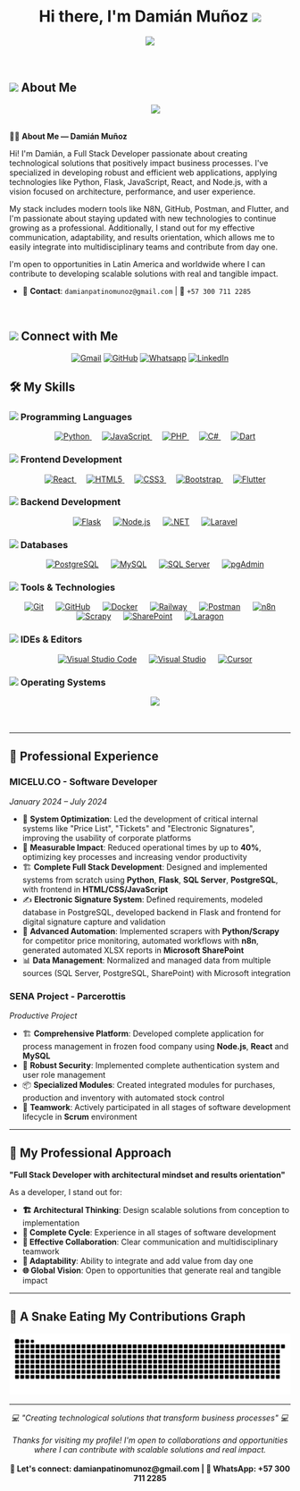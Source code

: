 <h1 align="center">Hi there, I'm Damián Muñoz <img src="https://media.giphy.com/media/hvRJCLFzcasrR4ia7z/giphy.gif" width="35"></h1>
<p align="center">
  <a href="https://github.com/DenverCoder1/readme-typing-svg"><img src="https://readme-typing-svg.herokuapp.com?font=Time+New+Roman&color=%23C8BE25&size=25&center=true&vCenter=true&width=600&height=100&lines=Full+Stack+Developer;Python+%26+JavaScript+Specialist;SENA+Software+Development+Technologist;Scalable+Solutions+Creator;Web+Architecture+Expert;Automation+%26+Optimization;Always+learning+new+technologies"></a>
</p>

<br>

## <picture><img src = "https://github.com/7oSkaaa/7oSkaaa/blob/main/Images/about_me.gif?raw=true" width = 50px></picture> About Me

<picture> <img align="right" src="https://github.com/7oSkaaa/7oSkaaa/blob/main/Images/Right_Side.gif?raw=true" width = 250px></picture>

<br><br>

🧑‍💻 **About Me — Damián Muñoz**

Hi! I'm Damián, a Full Stack Developer passionate about creating technological solutions that positively impact business processes. I've specialized in developing robust and efficient web applications, applying technologies like Python, Flask, JavaScript, React, and Node.js, with a vision focused on architecture, performance, and user experience.

My stack includes modern tools like N8N, GitHub, Postman, and Flutter, and I'm passionate about staying updated with new technologies to continue growing as a professional. Additionally, I stand out for my effective communication, adaptability, and results orientation, which allows me to easily integrate into multidisciplinary teams and contribute from day one.

I'm open to opportunities in Latin America and worldwide where I can contribute to developing scalable solutions with real and tangible impact.

- 📧 **Contact**: `damianpatinomunoz@gmail.com` | 📱 `+57 300 711 2285`

<br>

## <picture> <img src="https://github.com/7oSkaaa/7oSkaaa/blob/main/Images/Connect-with-me.gif?raw=true" width="100px"> </picture> Connect with Me
<p align="center">
	<a href="mailto:damianpatinomunoz@gmail.com"><img src="https://img.shields.io/badge/gmail-%23EA4335.svg?style=plastic&logo=gmail&logoColor=white" alt="Gmail"/></a>
	<a href="https://github.com/tuusuario"><img src="https://img.shields.io/badge/github-%23181717.svg?style=plastic&logo=github&logoColor=white" alt="GitHub"/></a>
	<a href="https://wa.me/573007112285"><img src="https://img.shields.io/badge/whatsapp-%2325D366.svg?style=plastic&logo=whatsapp&logoColor=white" alt="Whatsapp"/></a>
	<a href="https://www.linkedin.com/in/damian-muñoz0712"><img src="https://img.shields.io/badge/linkedin-%230A66C2.svg?style=plastic&logo=linkedin&logoColor=white" alt="LinkedIn"/></a>
</p>

## 🛠️ My Skills

### <picture> <img src = "https://github.com/7oSkaaa/7oSkaaa/blob/main/Images/Programming_Languages.gif?raw=true" width = 50px>  </picture> Programming Languages

<p align="center"> 
  &emsp; 
  <a href="https://www.python.org" target="_blank"> 
    <img alt="Python" src="https://img.shields.io/badge/Python%20-%2314354C.svg?style=plastic&logo=python&logoColor=white">
  </a> 
  &emsp;
  <a href="https://developer.mozilla.org/en-US/docs/Web/JavaScript" target="_blank"> 
     <img alt="JavaScript" src="https://img.shields.io/badge/JavaScript%20-%23F7DF1E.svg?style=plastic&logo=javascript&logoColor=black">
   </a>
  &emsp;
  <a href="https://www.php.net/" target="_blank"> 
    <img alt="PHP" src="https://img.shields.io/badge/PHP-%23777BB4.svg?style=plastic&logo=php&logoColor=white">
  </a>
  &emsp;
   <a href="https://docs.microsoft.com/en-us/dotnet/csharp/" target="_blank">
    <img alt="C#" src="https://img.shields.io/badge/C%23-%23239120.svg?style=plastic&logo=c-sharp&logoColor=white">
  </a>
  &emsp;
   <a href="https://dart.dev/" target="_blank">
    <img alt="Dart" src="https://img.shields.io/badge/Dart-%230175C2.svg?style=plastic&logo=dart&logoColor=white">
  </a>
</p>

### <picture> <img src = "https://github.com/7oSkaaa/7oSkaaa/blob/main/Images/Front_End.gif?raw=true" width = 50px>  </picture> Frontend Development
<p align="center"> 
  &emsp; 
  <a href="https://reactjs.org/" target="_blank"> 
   <img alt="React" src="https://img.shields.io/badge/React-%2361DAFB.svg?style=plastic&logo=react&logoColor=black">
  </a>   
  &emsp;
  <a href="https://www.w3.org/html/" target="_blank">
    <img alt="HTML5" src="https://img.shields.io/badge/HTML5%20-%23E34F26.svg?style=plastic&logo=html5&logoColor=white">
  </a> 
  &emsp;
  <a href="https://www.w3schools.com/css/" target="_blank">
    <img alt="CSS3" src="https://img.shields.io/badge/CSS3%20-%231572B6.svg?style=plastic&logo=css3&logoColor=white">
  </a>
  &emsp;
  <a href="https://getbootstrap.com/" target="_blank"> 
     <img alt="Bootstrap" src="https://img.shields.io/badge/Bootstrap-%23563D7C.svg?style=plastic&logo=bootstrap&logoColor=white">
   </a>
  &emsp;
  <a href="https://flutter.dev/" target="_blank"> 
     <img alt="Flutter" src="https://img.shields.io/badge/Flutter-%2302569B.svg?style=plastic&logo=flutter&logoColor=white">
   </a>
</p>

### <picture> <img src = "https://github.com/7oSkaaa/7oSkaaa/blob/main/Images/CP_PS.gif?raw=true" width = 50px>  </picture> Backend Development
<p align="center">
  &emsp;
    <a href="https://flask.palletsprojects.com/" target="_blank"><img alt="Flask" src="https://img.shields.io/badge/Flask-%23000.svg?style=plastic&logo=flask&logoColor=white"></a>
  &emsp;
    <a href="https://nodejs.org/" target="_blank"><img alt="Node.js" src="https://img.shields.io/badge/Node.js-%2343853D.svg?style=plastic&logo=node.js&logoColor=white"></a>
  &emsp;
    <a href="https://dotnet.microsoft.com/" target="_blank"><img alt=".NET" src="https://img.shields.io/badge/.NET-%235C2D91.svg?style=plastic&logo=.net&logoColor=white"></a>
  &emsp;
    <a href="https://laravel.com/" target="_blank"><img alt="Laravel" src="https://img.shields.io/badge/Laravel-%23FF2D20.svg?style=plastic&logo=laravel&logoColor=white"></a>
</p>

### <picture> <img src = "https://github.com/7oSkaaa/7oSkaaa/blob/main/Images/Software_Tools.gif?raw=true" width = 50px>  </picture> Databases

<p align="center">
  &emsp;
    <a href="https://www.postgresql.org/" target="_blank"><img alt="PostgreSQL" src="https://img.shields.io/badge/PostgreSQL-%23336791.svg?style=plastic&logo=postgresql&logoColor=white"></a>
  &emsp;
    <a href="https://www.mysql.com/" target="_blank"><img alt="MySQL" src="https://img.shields.io/badge/MySQL-%234479A1.svg?style=plastic&logo=mysql&logoColor=white"></a>
  &emsp;
    <a href="https://www.microsoft.com/en-us/sql-server" target="_blank"><img alt="SQL Server" src="https://img.shields.io/badge/SQL%20Server-%23CC2927.svg?style=plastic&logo=microsoft-sql-server&logoColor=white"></a>
  &emsp;
    <a href="https://www.pgadmin.org/" target="_blank"><img alt="pgAdmin" src="https://img.shields.io/badge/pgAdmin-%23336791.svg?style=plastic&logo=postgresql&logoColor=white"></a>
</p>

 ### <picture> <img src = "https://github.com/7oSkaaa/7oSkaaa/blob/main/Images/Software_Tools.gif?raw=true" width = 50px>  </picture> Tools & Technologies
 
<p align="center">
  &emsp;
    <a href="#"><img alt="Git" src="https://img.shields.io/badge/Git%20-%23F05033.svg?style=plastic&logo=git&logoColor=white"></a>
  &emsp;
    <a href="#"><img alt="GitHub" src="https://img.shields.io/badge/github-%23181717.svg?style=plastic&logo=github&logoColor=white"></a>
  &emsp;
    <a href="#"><img alt="Docker" src="https://img.shields.io/badge/Docker-%232496ED.svg?style=plastic&logo=docker&logoColor=white"></a>
  &emsp;
    <a href="#"><img alt="Railway" src="https://img.shields.io/badge/Railway-%230B0D0E.svg?style=plastic&logo=railway&logoColor=white"></a>
  &emsp;
    <a href="#"><img alt="Postman" src="https://img.shields.io/badge/Postman-%23FF6C37.svg?style=plastic&logo=postman&logoColor=white"></a>
  &emsp;
    <a href="#"><img alt="n8n" src="https://img.shields.io/badge/n8n-%23EA4B71.svg?style=plastic&logo=n8n&logoColor=white"></a>
  &emsp;
    <a href="#"><img alt="Scrapy" src="https://img.shields.io/badge/Scrapy-%23060302.svg?style=plastic&logo=scrapy&logoColor=white"></a>
  &emsp;
    <a href="#"><img alt="SharePoint" src="https://img.shields.io/badge/SharePoint-%230078D4.svg?style=plastic&logo=microsoft-sharepoint&logoColor=white"></a>
  &emsp;
    <a href="#"><img alt="Laragon" src="https://img.shields.io/badge/Laragon-%230E83CD.svg?style=plastic&logo=laragon&logoColor=white"></a>
</p>

 ### <picture> <img src = "https://github.com/7oSkaaa/7oSkaaa/blob/main/Images/IDEs.gif?raw=true" width = 50px>  </picture> IDEs & Editors
 
<p align="center">
  &emsp;
    <a href="#"><img alt="Visual Studio Code" src="https://img.shields.io/badge/Visual%20Studio%20Code-0078d7.svg?style=plastic&logo=visual-studio-code&logoColor=white"></a>
  &emsp;
    <a href="#"><img alt="Visual Studio" src="https://img.shields.io/badge/Visual%20Studio-%235C2D91.svg?style=plastic&logo=visual-studio&logoColor=white" /></a>
  &emsp;
    <a href="#"><img alt="Cursor" src="https://img.shields.io/badge/Cursor-%23000000.svg?style=plastic&logo=cursor&logoColor=white" /></a>
</p>

### <picture> <img src = "https://github.com/7oSkaaa/7oSkaaa/blob/main/Images/OS.gif?raw=true" width = 50px>  </picture> Operating Systems
 
<p align="center">
  &emsp;
    <a href="#"><img src="https://img.shields.io/badge/Windows-0078D6?style=plastic&logo=windows&logoColor=white"></a>
</p>

<br> 

---

## 💼 Professional Experience

### **MICELU.CO** - Software Developer
*January 2024 – July 2024*

- 🎯 **System Optimization**: Led the development of critical internal systems like "Price List", "Tickets" and "Electronic Signatures", improving the usability of corporate platforms
- 🚀 **Measurable Impact**: Reduced operational times by up to **40%**, optimizing key processes and increasing vendor productivity
- 🏗️ **Complete Full Stack Development**: Designed and implemented systems from scratch using **Python**, **Flask**, **SQL Server**, **PostgreSQL**, with frontend in **HTML/CSS/JavaScript**
- ✍️ **Electronic Signature System**: Defined requirements, modeled database in PostgreSQL, developed backend in Flask and frontend for digital signature capture and validation
- 🤖 **Advanced Automation**: Implemented scrapers with **Python/Scrapy** for competitor price monitoring, automated workflows with **n8n**, generated automated XLSX reports in **Microsoft SharePoint**
- 📊 **Data Management**: Normalized and managed data from multiple sources (SQL Server, PostgreSQL, SharePoint) with Microsoft integration

### **SENA Project** - Parcerottis
*Productive Project*

- 🏗️ **Comprehensive Platform**: Developed complete application for process management in frozen food company using **Node.js**, **React** and **MySQL**  
- 🔐 **Robust Security**: Implemented complete authentication system and user role management
- 📦 **Specialized Modules**: Created integrated modules for purchases, production and inventory with automated stock control
- 👥 **Teamwork**: Actively participated in all stages of software development lifecycle in **Scrum** environment

---

## 🎯 My Professional Approach

**"Full Stack Developer with architectural mindset and results orientation"**

As a developer, I stand out for:

- **🏗️ Architectural Thinking**: Design scalable solutions from conception to implementation
- **🔄 Complete Cycle**: Experience in all stages of software development
- **👥 Effective Collaboration**: Clear communication and multidisciplinary teamwork  
- **🚀 Adaptability**: Ability to integrate and add value from day one
- **🌐 Global Vision**: Open to opportunities that generate real and tangible impact

---

## 🐍 A Snake Eating My Contributions Graph
	
<p align = "center">
	<img src = "https://github.com/7oSkaaa/7oSkaaa/blob/output/github-contribution-grid-snake.svg?" alt = "Snake Game"/>
</p>

---

<p align="center">
  <i>💻 "Creating technological solutions that transform business processes" 💻</i>
  <br><br>
  <i>Thanks for visiting my profile! I'm open to collaborations and opportunities where I can contribute with scalable solutions and real impact.</i>
  <br><br>
  <strong>📧 Let's connect: damianpatinomunoz@gmail.com | 📱 WhatsApp: +57 300 711 2285</strong>
</p>
